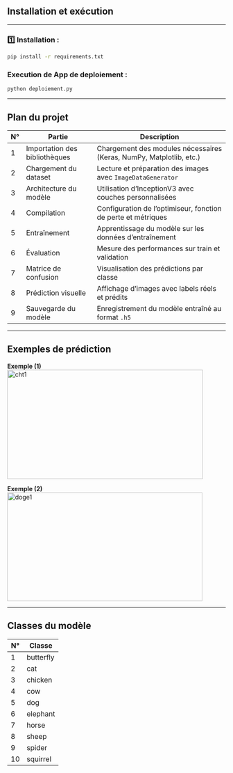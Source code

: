 ## Installation et exécution
---
### 1️⃣ Installation :

```bash
pip install -r requirements.txt
```
### Execution de App de deploiement : 

```python
python deploiement.py
```
---

## Plan du projet

| N° | Partie | Description |
|----|--------|-------------|
| 1 | Importation des bibliothèques | Chargement des modules nécessaires (Keras, NumPy, Matplotlib, etc.) |
| 2 | Chargement du dataset | Lecture et préparation des images avec `ImageDataGenerator` |
| 3 | Architecture du modèle | Utilisation d’InceptionV3 avec couches personnalisées |
| 4 | Compilation | Configuration de l’optimiseur, fonction de perte et métriques |
| 5 | Entraînement | Apprentissage du modèle sur les données d’entraînement |
| 6 | Évaluation | Mesure des performances sur train et validation |
| 7 | Matrice de confusion | Visualisation des prédictions par classe |
| 8 | Prédiction visuelle | Affichage d’images avec labels réels et prédits |
| 9 | Sauvegarde du modèle | Enregistrement du modèle entraîné au format `.h5` |


---



##  Exemples de prédiction

**Exemple (1)**  
<img width="451" height="251" alt="cht1" src="https://github.com/user-attachments/assets/e089e814-166e-420f-b8e0-c89d557f4172" />

**Exemple (2)**  
<img width="450" height="250" alt="doge1" src="https://github.com/user-attachments/assets/224779a7-0236-4b07-9b88-d377f45c000c" />

---

##  Classes du modèle

| N°  | Classe     |
|-----|------------|
| 1   | butterfly  |
| 2   | cat        |
| 3   | chicken    |
| 4   | cow        |
| 5   | dog        |
| 6   | elephant   |
| 7   | horse      |
| 8   | sheep      |
| 9   | spider     |
| 10  | squirrel   |


